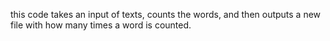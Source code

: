 this code takes an input of texts, counts the words, and then outputs a new file with how many times a word is counted.